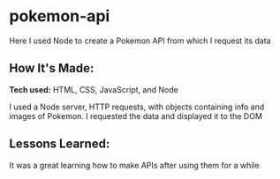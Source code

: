 # pokemon-api
Here I used Node to create a Pokemon API from which I request its data 

## How It's Made:

**Tech used:** HTML, CSS, JavaScript, and Node

I used a Node server, HTTP requests, with objects containing info and images of Pokemon. I requested the data and displayed it to the DOM 

## Lessons Learned:

It was a great learning how to make APIs after using them for a while
